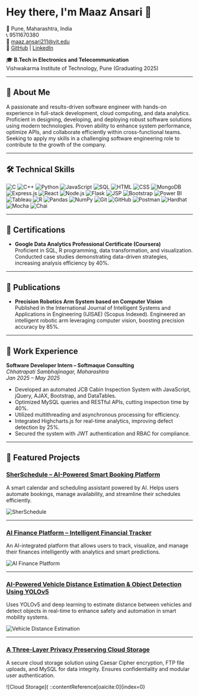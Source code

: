 # Hey there, I'm Maaz Ansari 👋

📍 Pune, Maharashtra, India  
📞 9511670380  
📧 maaz.ansari211@vit.edu  
🔗 [GitHub](https://github.com/AnsariTech-25667) | [LinkedIn](https://www.linkedin.com/in/maaz-ansari-06193a231)

🎓 **B.Tech in Electronics and Telecommunication**  
Vishwakarma Institute of Technology, Pune (Graduating 2025)

---

## 🚀 About Me

A passionate and results-driven software engineer with hands-on experience in full-stack development, cloud computing, and data analytics. Proficient in designing, developing, and deploying robust software solutions using modern technologies. Proven ability to enhance system performance, optimize APIs, and collaborate efficiently within cross-functional teams. Seeking to apply my skills in a challenging software engineering role to contribute to the growth of the company.

---

## 🛠️ Technical Skills

![C](https://img.shields.io/badge/-C-00599C?style=flat-square&logo=c)
![C++](https://img.shields.io/badge/-C++-00599C?style=flat-square&logo=c%2B%2B)
![Python](https://img.shields.io/badge/-Python-3776AB?style=flat-square&logo=python)
![JavaScript](https://img.shields.io/badge/-JavaScript-F7DF1E?style=flat-square&logo=javascript)
![SQL](https://img.shields.io/badge/-SQL-4479A1?style=flat-square&logo=postgresql)
![HTML](https://img.shields.io/badge/-HTML5-E34F26?style=flat-square&logo=html5)
![CSS](https://img.shields.io/badge/-CSS3-1572B6?style=flat-square&logo=css3)
![MongoDB](https://img.shields.io/badge/-MongoDB-47A248?style=flat-square&logo=mongodb)
![Express.js](https://img.shields.io/badge/-Express.js-000000?style=flat-square&logo=express)
![React](https://img.shields.io/badge/-React-61DAFB?style=flat-square&logo=react)
![Node.js](https://img.shields.io/badge/-Node.js-339933?style=flat-square&logo=node.js)
![Flask](https://img.shields.io/badge/-Flask-000000?style=flat-square&logo=flask)
![JSP](https://img.shields.io/badge/-JSP-007396?style=flat-square&logo=java)
![Bootstrap](https://img.shields.io/badge/-Bootstrap-563D7C?style=flat-square&logo=bootstrap)
![Power BI](https://img.shields.io/badge/-Power%20BI-F2C811?style=flat-square&logo=powerbi)
![Tableau](https://img.shields.io/badge/-Tableau-E97627?style=flat-square&logo=tableau)
![R](https://img.shields.io/badge/-R-276DC3?style=flat-square&logo=r)
![Pandas](https://img.shields.io/badge/-Pandas-150458?style=flat-square&logo=pandas)
![NumPy](https://img.shields.io/badge/-NumPy-013243?style=flat-square&logo=numpy)
![Git](https://img.shields.io/badge/-Git-F05032?style=flat-square&logo=git)
![GitHub](https://img.shields.io/badge/-GitHub-181717?style=flat-square&logo=github)
![Postman](https://img.shields.io/badge/-Postman-FF6C37?style=flat-square&logo=postman)
![Hardhat](https://img.shields.io/badge/-Hardhat-F7DF1E?style=flat-square&logo=ethereum)
![Mocha](https://img.shields.io/badge/-Mocha-8D6748?style=flat-square&logo=mocha)
![Chai](https://img.shields.io/badge/-Chai-A30701?style=flat-square&logo=chai)

---

## 📄 Certifications

- **Google Data Analytics Professional Certificate (Coursera)**  
  Proficient in SQL, R programming, data transformation, and visualization. Conducted case studies demonstrating data-driven strategies, increasing analysis efficiency by 40%.

---

## 📝 Publications

- **Precision Robotics Arm System based on Computer Vision**  
  Published in the International Journal of Intelligent Systems and Applications in Engineering (IJISAE) (Scopus Indexed). Engineered an intelligent robotic arm leveraging computer vision, boosting precision accuracy by 85%.

---

## 💼 Work Experience

**Software Developer Intern – Softmaque Consulting**  
*Chhatrapati Sambhajinagar, Maharashtra*  
*Jan 2025 – May 2025*

- Developed an automated JCB Cabin Inspection System with JavaScript, jQuery, AJAX, Bootstrap, and DataTables.
- Optimized MySQL queries and RESTful APIs, cutting inspection time by 40%.
- Utilized multithreading and asynchronous processing for efficiency.
- Integrated Highcharts.js for real-time analytics, improving defect detection by 25%.
- Secured the system with JWT authentication and RBAC for compliance.

---

## 🌟 Featured Projects

### [SherSchedule – AI-Powered Smart Booking Platform](https://github.com/AnsariTech-25667/SherSchedule-AI-Powered-Smart-Booking-Platform-)
A smart calendar and scheduling assistant powered by AI. Helps users automate bookings, manage availability, and streamline their schedules efficiently.

![SherSchedule](https://your_image_url_here)

---

### [AI Finance Platform – Intelligent Financial Tracker](https://github.com/AnsariTech-25667/ai-finance-platform-main)
An AI-integrated platform that allows users to track, visualize, and manage their finances intelligently with analytics and smart predictions.

![AI Finance Platform](https://your_image_url_here)

---

### [AI-Powered Vehicle Distance Estimation & Object Detection Using YOLOv5](https://github.com/AnsariTech-25667/AI-Powered-Vehicle-Distance-Estimation-Object-Detection-Using-YOLOv5-Deep-Learning)
Uses YOLOv5 and deep learning to estimate distance between vehicles and detect objects in real-time to enhance safety and automation in smart mobility systems.

![Vehicle Distance Estimation](https://your_image_url_here)

---

### [A Three-Layer Privacy Preserving Cloud Storage](https://github.com/AnsariTech-25667/A-Three-Layer-Privacy-Preserving-Cloud-Storage)
A secure cloud storage solution using Caesar Cipher encryption, FTP file uploads, and MySQL for data integrity. Ensures confidentiality and modular user authentication.

![Cloud Storage](
::contentReference[oaicite:0]{index=0}
 
